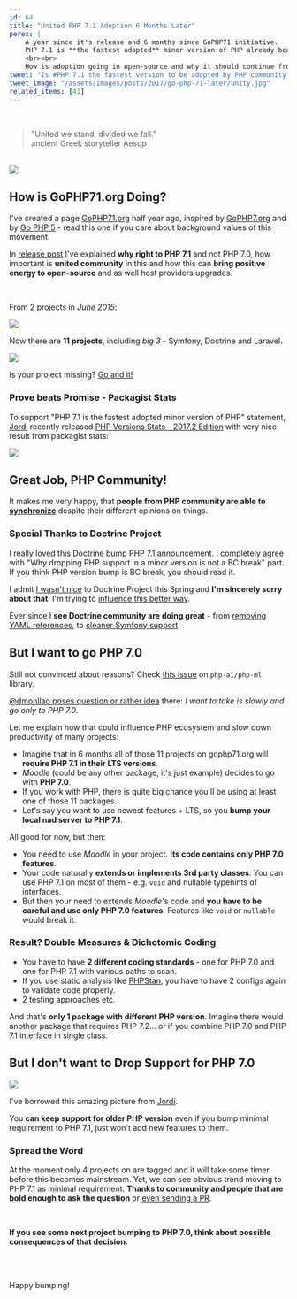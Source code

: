 ```yaml
---
id: 64
title: "United PHP 7.1 Adoption 6 Months Later"
perex: |
    A year since it's release and 6 months since GoPHP71 initiative.
    PHP 7.1 is **the fastest adopted** minor version of PHP already beating PHP 7.0.
    <br><br>
    How is adoption going in open-source and why it should continue from bleeding-edge projects?
tweet: "Is #PHP 7.1 the fastest version to be adopted by PHP community? And what projects are already requiring it as minimum version #symfony #doctrineORM #laravel #nettefw"
tweet_image: "/assets/images/posts/2017/go-php-71-later/unity.jpg"
related_items: [41]
---
```


<br>

<blockquote class="blockquote text-center">
    "United we stand, divided we fall."
    <footer class="blockquote-footer">ancient Greek storyteller Aesop</footer>
</blockquote>

<br>


<img src="/assets/images/posts/2017/go-php-71-later/unity.jpg">


## How is GoPHP71.org Doing?


I've created a page [GoPHP71.org](https://gophp71.org/) half year ago, inspired by [GoPHP7.org](http://gophp7.org/) and by [Go PHP 5](https://www.garfieldtech.com/blog/go-php-5-go) - read this one if you care about background values of this movement.


In [release post](/blog/2017/06/05/go-php-71/) I've explained **why right to PHP 7.1** and not PHP 7.0, how important is **united community** in this and how this can **bring positive energy to open-source** and as well host providers upgrades.

<br>

From 2 projects in *June 2015*:

<img src="/assets/images/posts/2017/go-php-71/first-version.png">

Now there are **11 projects**, including *big 3* - Symfony, Doctrine and Laravel.

<img src="/assets/images/posts/2017/go-php-71-later/current-version.png">



Is your project missing? [Go and it!](https://github.com/TomasVotruba/gophp71.org/edit/master/_data/projects.yaml)



### Prove beats Promise - Packagist Stats


To support "PHP 7.1 is the fastest adopted minor version of PHP" statement, [Jordi](https://seld.be/) recently released [PHP Versions Stats - 2017.2 Edition](https://seld.be/notes/php-versions-stats-2017-2-edition) with very nice result from packagist stats:

<img src="/assets/images/posts/2017/go-php-71-later/composer-bump.png" class="img-thumbnail">



## Great Job, PHP Community!


It makes me very happy, that **people from PHP community are able to [synchronize](/blog/2017/10/30/what-can-you-learn-from-menstruation-and-symfony-releases/)** despite their different opinions on things.
<br>


### Special Thanks to Doctrine Project

I really loved this [Doctrine bump PHP 7.1 announcement](http://www.doctrine-project.org/2017/07/25/php-7.1-requirement-and-composer.html). I completely agree with "Why dropping PHP support in a minor version is not a BC break" part. If you think PHP version bump is BC break, you should read it.

I admit [I wasn't nice](/blog/2017/03/27/why-is-doctrine-dying/) to Doctrine Project this Spring and **I'm sincerely sorry about that**. I'm trying to [influence this better way](/blog/2017/10/16/how-to-use-repository-with-doctrine-as-service-in-symfony/).

Ever since I **see Doctrine community are doing great** - from [removing YAML references](https://github.com/doctrine/doctrine2/pull/5932), to [cleaner Symfony support](https://github.com/doctrine/DoctrineBundle/pull/727).



## But I want to go PHP 7.0

Still not convinced about reasons? Check [this issue](https://github.com/php-ai/php-ml/issues/148) on `php-ai/php-ml` library.

[@dmonllao poses question or rather idea](https://github.com/php-ai/php-ml/issues/148#issuecomment-346790142) there: *I want to take is slowly <or another reason> and go only to PHP 7.0*.

Let me explain how that could influence PHP ecosystem and slow down productivity of many projects:

- Imagine that in 6 months all of those 11 projects on gophp71.org will **require PHP 7.1 in their LTS versions**.
- *Moodle* (could be any other package, it's just example) decides to go with **PHP 7.0**.
- If you work with PHP, there is quite big chance you'll be using at least one of those 11 packages.
- Let's say you want to use newest features + LTS, so you **bump your local nad server to PHP 7.1**.

All good for now, but then:

- You need to use *Moodle* in your project. **Its code contains only PHP 7.0 features**.
- Your code naturally **extends or implements 3rd party classes**. You can use PHP 7.1 on most of them - e.g. `void` and nullable typehints of interfaces.
- But then your need to extends *Moodle*'s code and **you have to be careful and use only PHP 7.0 features**. Features like `void` or `nullable` would break it.


### Result? Double Measures & Dichotomic Coding

- You have to have **2 different coding standards** - one for PHP 7.0 and one for PHP 7.1 with various paths to scan.
- If you use static analysis like [PHPStan](/blog/2017/01/28/why-I-switched-scrutinizer-for-phpstan-and-you-should-too/), you have to have 2 configs again to validate code properly.
- 2 testing approaches etc.


And that's **only 1 package with different PHP version**. Imagine there would another package that requires PHP 7.2... or if you combine PHP 7.0 and PHP 7.1 interface in single class.



## But I don't want to Drop Support for PHP 7.0

<img src="/assets/images/posts/2017/go-php-71-later/old-releases.png" class="img-thumbnail">

I've borrowed this amazing picture from [Jordi](https://seld.be/notes/php-versions-stats-2016-2-edition).

You **can keep support for older PHP version** even if you bump minimal requirement to PHP 7.1, just won't add new features to them.



### Spread the Word

At the moment only 4 projects on are tagged and it will take some timer before this becomes mainstream. Yet, we can see obvious trend moving to PHP 7.1 as minimal requirement. **Thanks to community and people that are bold enough to ask the question** or [even sending a PR](https://github.com/laravel/framework/pull/21995).


<br>


**If you see some next project bumping to PHP 7.0, think about possible consequences of that decision.**

<br><br>

Happy bumping!
